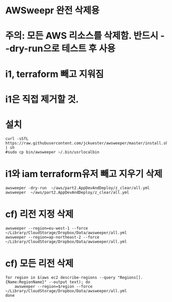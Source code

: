 # AWSweepr 완전 삭제용 
# 주의: 모든 AWS 리소스를 삭제함. 반드시 --dry-run으로 테스트 후 사용
#           i1, terraform 빼고 지워짐
#           i1은 직접 제거할 것.

# 설치
```
curl -sSfL https://raw.githubusercontent.com/jckuester/awsweeper/master/install.sh | sh
#sudo cp bin/awsweeper ~/.bin/usrlocalbin
```

# i1와 iam terraform유저 빼고 지우기 삭제
```
awsweeper -dry-run  ~/aws/part2.AppDevAndDeploy/z_clear/all.yml
awsweeper  ~/aws/part2.AppDevAndDeploy/z_clear/all.yml
```
# cf) 리전 지정 삭제
```
awsweeper --region=eu-west-1 --force  ~/Library/CloudStorage/Dropbox/Data/awsweeper/all.yml
awsweeper --region=ap-northeast-2 --force  ~/Library/CloudStorage/Dropbox/Data/awsweeper/all.yml
```
# cf) 모든 리전 삭제
```
for region in $(aws ec2 describe-regions --query "Regions[].{Name:RegionName}" --output text); do
    awsweeper --region=$region --force  ~/Library/CloudStorage/Dropbox/Data/awsweeper/all.yml
done
```
